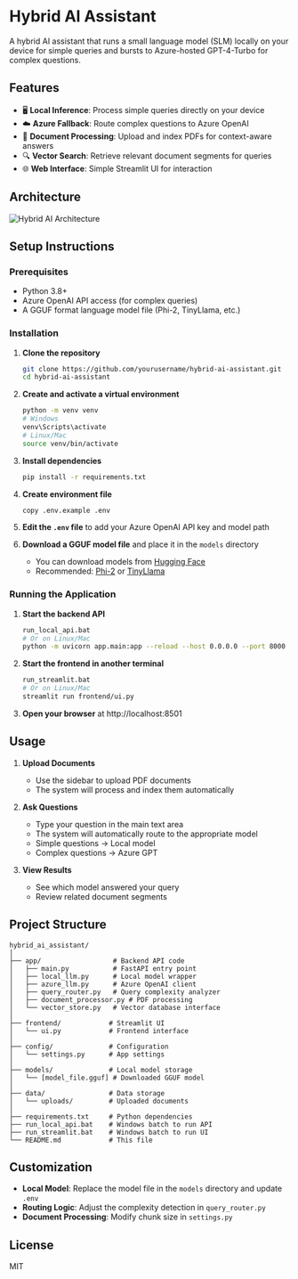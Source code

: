 # Hybrid AI Assistant

A hybrid AI assistant that runs a small language model (SLM) locally on your device for simple queries and bursts to Azure-hosted GPT-4-Turbo for complex questions.

## Features

- 🖥️ **Local Inference**: Process simple queries directly on your device
- ☁️ **Azure Fallback**: Route complex questions to Azure OpenAI
- 📄 **Document Processing**: Upload and index PDFs for context-aware answers
- 🔍 **Vector Search**: Retrieve relevant document segments for queries
- 🌐 **Web Interface**: Simple Streamlit UI for interaction

## Architecture

![Hybrid AI Architecture](https://mermaid.ink/img/pako:eNp1kU9PwzAMxb9K5DMIdeW2A5eJP1KlHYCJQ5rcxiVqkrhKUmCC774UNm1IwJf4vffsWH6DLEpBMeS6smVNVdUoQ28rcvdOtLQ13kkBXdglQsvS0WMRN6qgJzJlSy3BU8hMZd6pIVcfNYMP4ZbqnIr_fOxG8SyKHMrCdfkEvn7UOdt4OHLaDWCskiJUoMVRCz-tM2WkRtrjh260ZdUC9-TJF7QKv0CztARN7ftg_6GaAnm7Ic6Pz2PhYKTdB4ZrCJrRy7kPPjKtFlnz4WacvK7fpyGtxD2MSURkx97UW6PXkerImDu4rtzTw7_vdDXtNw9idlx_A5oBYjU?type=png)

## Setup Instructions

### Prerequisites

- Python 3.8+
- Azure OpenAI API access (for complex queries)
- A GGUF format language model file (Phi-2, TinyLlama, etc.)

### Installation

1. **Clone the repository**
   ```bash
   git clone https://github.com/yourusername/hybrid-ai-assistant.git
   cd hybrid-ai-assistant
   ```

2. **Create and activate a virtual environment**
   ```bash
   python -m venv venv
   # Windows
   venv\Scripts\activate
   # Linux/Mac
   source venv/bin/activate
   ```

3. **Install dependencies**
   ```bash
   pip install -r requirements.txt
   ```

4. **Create environment file**
   ```bash
   copy .env.example .env
   ```

5. **Edit the `.env` file** to add your Azure OpenAI API key and model path

6. **Download a GGUF model file** and place it in the `models` directory
   - You can download models from [Hugging Face](https://huggingface.co/models?search=gguf)
   - Recommended: [Phi-2](https://huggingface.co/microsoft/phi-2) or [TinyLlama](https://huggingface.co/TinyLlama/TinyLlama-1.1B-Chat-v1.0)

### Running the Application

1. **Start the backend API**
   ```bash
   run_local_api.bat
   # Or on Linux/Mac
   python -m uvicorn app.main:app --reload --host 0.0.0.0 --port 8000
   ```

2. **Start the frontend in another terminal**
   ```bash
   run_streamlit.bat
   # Or on Linux/Mac
   streamlit run frontend/ui.py
   ```

3. **Open your browser** at http://localhost:8501

## Usage

1. **Upload Documents**
   - Use the sidebar to upload PDF documents
   - The system will process and index them automatically

2. **Ask Questions**
   - Type your question in the main text area
   - The system will automatically route to the appropriate model
   - Simple questions → Local model
   - Complex questions → Azure GPT

3. **View Results**
   - See which model answered your query
   - Review related document segments

## Project Structure

```
hybrid_ai_assistant/
│
├── app/                  # Backend API code
│   ├── main.py           # FastAPI entry point
│   ├── local_llm.py      # Local model wrapper
│   ├── azure_llm.py      # Azure OpenAI client
│   ├── query_router.py   # Query complexity analyzer
│   ├── document_processor.py # PDF processing
│   └── vector_store.py   # Vector database interface
│
├── frontend/            # Streamlit UI
│   └── ui.py            # Frontend interface
│
├── config/              # Configuration
│   └── settings.py      # App settings
│
├── models/              # Local model storage
│   └── [model_file.gguf] # Downloaded GGUF model
│
├── data/                # Data storage
│   └── uploads/         # Uploaded documents
│
├── requirements.txt     # Python dependencies
├── run_local_api.bat    # Windows batch to run API
├── run_streamlit.bat    # Windows batch to run UI
└── README.md            # This file
```

## Customization

- **Local Model**: Replace the model file in the `models` directory and update `.env`
- **Routing Logic**: Adjust the complexity detection in `query_router.py`
- **Document Processing**: Modify chunk size in `settings.py`

## License

MIT
